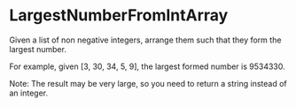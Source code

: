 # LargestNumberFromIntArray

Given a list of non negative integers, arrange them such that they form the 
largest number.

For example, given [3, 30, 34, 5, 9], the largest formed number is 9534330.

Note: The result may be very large, so you need to return a string instead of an 
integer.
